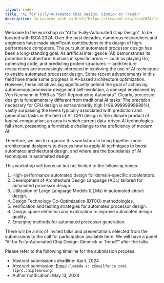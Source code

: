 ```yaml
---
layout: index
title: "AI for Fully-Automated Chip Design: Gimmick or Trend?"
description: Co-Located with <a href="https://iscaconf.org/isca2024/">ISCA 2024</a>
---
```


Welcome to the workshop on "AI for Fully-Automated Chip Design", to be located with ISCA 2024.
Over the past decades, numerous researchers and engineers have made significant contributions
to the design of high-performance computers. The pursuit of automated processor design has been
a long-standing goal. As artificial intelligence (AI) demonstrates its potential to outperform
humans in specific areas — such as playing Go, optimizing code, and predicting protein
structures — architecture researchers are increasingly interested in exploring the use of AI
techniques to enable automated processor design. Some recent advancements in this field have
made some progress in AI-based architecture optimization. However, these initiatives lag
significantly behind the goal of achieving autonomous processor design and self-evolution,
a concept envisioned by Von Neumann in 1956 as "Self-Reproducing Automata". Clearly, processor
design is fundamentally different from traditional AI tasks: The precision necessary for CPU
design is extraordinarily high (>99.99999999999%), vastly surpassing the levels typically
associated with prediction and generation tasks in the field of AI. CPU design is the ultimate
product of logical computation, an area in which current data-driven AI technologies fall short,
presenting a formidable challenge to the proficiency of modern AI.


Therefore, we aim to organize this workshop to bring together more architectural designers to
discuss how to apply AI techniques to boost automated architectural design, and where are the
boundaries of AI techniques in automated design.

This workshop will focus on but not limited to the following topics:
1. High-performance automated design for domain-specific accelerators.
2. Development of Architecture Design Language (ADL) tailored for automated processor design.
3. Utilization of Large Language Models (LLMs) in automated circuit design.
4. Design Technology Co-Optimization (DTCO) methodologies.
5. Verification and testing strategies for automated processor design.
6. Design space definition and exploration to improve automated design quality.
7. Emerging methods for automated processor generation.

There will be a mix of invited talks and presentations selected from the submissions to the call
for participation available here. We will have a panel “AI for Fully-Automated Chip Design: Gimmick
or Trend?” after the talks.


Please refer to the following timeline for the submission process:
- Abstract submissions deadline: April, 2024
- Abstract submission: [Email](mailto:iprc.chiplearning@mailfence.com) `(lambda x: x@mailfence.com)(iprc.chiplearning)` 
- Author notification: May 13, 2024
